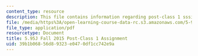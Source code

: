 ```yaml
---
content_type: resource
description: This file contains information regarding post-class 1 sssignment.
file: /media/https%3A/open-learning-course-data-rc.s3.amazonaws.com/5-95j-teaching-college-level-science-and-engineering-fall-2015/39b1b06856d89323e0470df1cc742e9a_MIT5_95JF15_Assignment1.pdf
file_type: application/pdf
resourcetype: Document
title: 5.95J Fall 2015 Post-Class 1 Assignment
uid: 39b1b068-56d8-9323-e047-0df1cc742e9a
---
```

